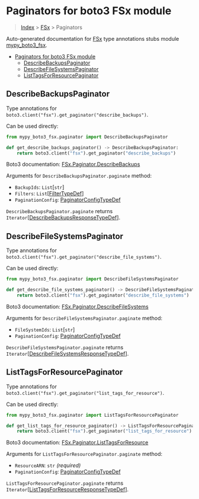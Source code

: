 # Paginators for boto3 FSx module

> [Index](..) > [FSx](.) > Paginators

Auto-generated documentation for
[FSx](https://boto3.amazonaws.com/v1/documentation/api/1.17.72/reference/services/fsx.html#FSx)
type annotations stubs module
[mypy_boto3_fsx](https://pypi.org/project/mypy-boto3-fsx/).

- [Paginators for boto3 FSx module](#paginators-for-boto3-fsx-module)
  - [DescribeBackupsPaginator](#describebackupspaginator)
  - [DescribeFileSystemsPaginator](#describefilesystemspaginator)
  - [ListTagsForResourcePaginator](#listtagsforresourcepaginator)

## DescribeBackupsPaginator

Type annotations for `boto3.client("fsx").get_paginator("describe_backups")`.

Can be used directly:

```python
from mypy_boto3_fsx.paginator import DescribeBackupsPaginator

def get_describe_backups_paginator() -> DescribeBackupsPaginator:
    return boto3.client("fsx").get_paginator("describe_backups")
```

Boto3 documentation:
[FSx.Paginator.DescribeBackups](https://boto3.amazonaws.com/v1/documentation/api/1.17.72/reference/services/fsx.html#FSx.Paginator.DescribeBackups)

Arguments for `DescribeBackupsPaginator.paginate` method:

- `BackupIds`: `List`\[`str`\]
- `Filters`: `List`\[[FilterTypeDef](./type_defs.md#filtertypedef)\]
- `PaginationConfig`:
  [PaginatorConfigTypeDef](./type_defs.md#paginatorconfigtypedef)

`DescribeBackupsPaginator.paginate` returns
`Iterator`\[[DescribeBackupsResponseTypeDef](./type_defs.md#describebackupsresponsetypedef)\].

## DescribeFileSystemsPaginator

Type annotations for
`boto3.client("fsx").get_paginator("describe_file_systems")`.

Can be used directly:

```python
from mypy_boto3_fsx.paginator import DescribeFileSystemsPaginator

def get_describe_file_systems_paginator() -> DescribeFileSystemsPaginator:
    return boto3.client("fsx").get_paginator("describe_file_systems")
```

Boto3 documentation:
[FSx.Paginator.DescribeFileSystems](https://boto3.amazonaws.com/v1/documentation/api/1.17.72/reference/services/fsx.html#FSx.Paginator.DescribeFileSystems)

Arguments for `DescribeFileSystemsPaginator.paginate` method:

- `FileSystemIds`: `List`\[`str`\]
- `PaginationConfig`:
  [PaginatorConfigTypeDef](./type_defs.md#paginatorconfigtypedef)

`DescribeFileSystemsPaginator.paginate` returns
`Iterator`\[[DescribeFileSystemsResponseTypeDef](./type_defs.md#describefilesystemsresponsetypedef)\].

## ListTagsForResourcePaginator

Type annotations for
`boto3.client("fsx").get_paginator("list_tags_for_resource")`.

Can be used directly:

```python
from mypy_boto3_fsx.paginator import ListTagsForResourcePaginator

def get_list_tags_for_resource_paginator() -> ListTagsForResourcePaginator:
    return boto3.client("fsx").get_paginator("list_tags_for_resource")
```

Boto3 documentation:
[FSx.Paginator.ListTagsForResource](https://boto3.amazonaws.com/v1/documentation/api/1.17.72/reference/services/fsx.html#FSx.Paginator.ListTagsForResource)

Arguments for `ListTagsForResourcePaginator.paginate` method:

- `ResourceARN`: `str` *(required)*
- `PaginationConfig`:
  [PaginatorConfigTypeDef](./type_defs.md#paginatorconfigtypedef)

`ListTagsForResourcePaginator.paginate` returns
`Iterator`\[[ListTagsForResourceResponseTypeDef](./type_defs.md#listtagsforresourceresponsetypedef)\].
